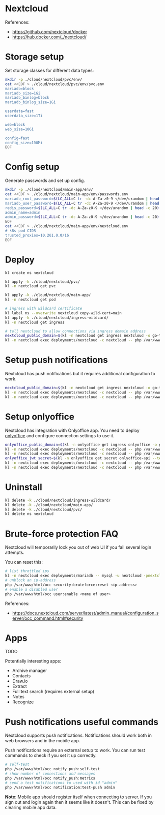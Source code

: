 
# Nextcloud

References:
- https://github.com/nextcloud/docker
- https://hub.docker.com/_/nextcloud/

# Storage setup

Set storage classes for different data types:

```bash
mkdir -p ./cloud/nextcloud/pvc/env/
cat <<EOF > ./cloud/nextcloud/pvc/env/pvc.env
mariadb=block
mariadb_size=1Gi
mariadb_binlog=block
mariadb_binlog_size=1Gi

userdata=fast
userdata_size=1Ti

web=block
web_size=10Gi

config=fast
config_size=100Mi
EOF
```

# Config setup

Generate passwords and set up config.

```bash
mkdir -p ./cloud/nextcloud/main-app/env/
cat <<EOF > ./cloud/nextcloud/main-app/env/passwords.env
mariadb_root_password=$(LC_ALL=C tr -dc A-Za-z0-9 </dev/urandom | head -c 20)
mariadb_user_password=$(LC_ALL=C tr -dc A-Za-z0-9 </dev/urandom | head -c 20)
redis_password=$(LC_ALL=C tr -dc A-Za-z0-9 </dev/urandom | head -c 20)
admin_name=admin
admin_password=$(LC_ALL=C tr -dc A-Za-z0-9 </dev/urandom | head -c 20)
EOF
cat <<EOF > ./cloud/nextcloud/main-app/env/nextcloud.env
# k8s pod CIDR
trusted_proxies=10.201.0.0/16
EOF
```

# Deploy

```bash
kl create ns nextcloud

kl apply -k ./cloud/nextcloud/pvc/
kl -n nextcloud get pvc

kl apply -k ./cloud/nextcloud/main-app/
kl -n nextcloud get pod

# ingress with wildcard certificate
kl label ns --overwrite nextcloud copy-wild-cert=main
kl apply -k ./cloud/nextcloud/ingress-wildcard/
kl -n nextcloud get ingress

# tell nextcloud to allow connections via ingress domain address
nextcloud_public_domain=$(kl -n nextcloud get ingress nextcloud -o go-template --template="{{range .spec.rules}}{{.host}}{{end}}")
kl -n nextcloud exec deployments/nextcloud -c nextcloud -- php /var/www/html/occ config:system:set trusted_domains 1 --value "${nextcloud_public_domain}"
```

# Setup push notifications

Nextcloud has push notifications but it requires additional configuration to work.

```bash
nextcloud_public_domain=$(kl -n nextcloud get ingress nextcloud -o go-template --template="{{range .spec.rules}}{{.host}}{{end}}")
kl -n nextcloud exec deployments/nextcloud -c nextcloud -- php /var/www/html/occ config:app:set notify_push base_endpoint --value="https://${nextcloud_public_domain}/push"
kl -n nextcloud exec deployments/nextcloud -c nextcloud -- php /var/www/html/occ app:enable notify_push
```

# Setup onlyoffice

Nextcloud has integration with Onlyoffice app.
You need to deploy [onlyoffice](../onlyoffice/readme.md)
and configure connection settings to use it.

```bash
onlyoffice_public_domain=$(kl -n onlyoffice get ingress onlyoffice -o go-template --template="{{range .spec.rules}}{{.host}}{{end}}")
kl -n nextcloud exec deployments/nextcloud -c nextcloud -- php /var/www/html/occ config:system:set onlyoffice DocumentServerUrl --value "https://${onlyoffice_public_domain}/"
kl -n nextcloud exec deployments/nextcloud -c nextcloud -- php /var/www/html/occ config:system:set onlyoffice DocumentServerInternalUrl --value "http://onlyoffice.onlyoffice.svc/"
onlyoffice_jwt_secret=$(kl -n onlyoffice get secret onlyoffice-api --template {{.data.jwt_secret}} | base64 --decode)
kl -n nextcloud exec deployments/nextcloud -c nextcloud -- php /var/www/html/occ config:system:set onlyoffice jwt_secret --value "${onlyoffice_jwt_secret}"
kl -n nextcloud exec deployments/nextcloud -c nextcloud -- php /var/www/html/occ app:enable onlyoffice
```

# Uninstall

```bash
kl delete -k ./cloud/nextcloud/ingress-wildcard/
kl delete -k ./cloud/nextcloud/main-app/
kl delete -k ./cloud/nextcloud/pvc/
kl delete ns nextcloud
```

# Brute-force protection FAQ

Nextcloud will temporarily lock you out of web UI if you fail several login attempts.

You can reset this:

```bash
# list throttled ips
kl -n nextcloud exec deployments/mariadb -- mysql -u nextcloud -pnextcloud --database nextcloud -e "select * from oc_bruteforce_attempts;"
# unblock an ip-address
php /var/www/html/occ security:bruteforce:reset <ip-address>
# enable a disabled user
php /var/www/html/occ user:enable <name of user>
```

References:
- https://docs.nextcloud.com/server/latest/admin_manual/configuration_server/occ_command.html#security

# Apps

TODO

Potentially interesting apps:
- Archive manager
- Contacts
- Draw.io
- Extract
- Full text search (requires external setup)
- Notes
- Recognize

# Push notifications useful commands

Nextcloud supports push notifications.
Notifications should work both in web browsers and in the mobile app.

Push notifications require an external setup to work.
You can run test commands to check if you set it up correctly.

```bash
# self-test
php /var/www/html/occ notify_push:self-test
# show number of connections and messages
php /var/www/html/occ notify_push:metrics
# send a test notifications to used with id "admin"
php /var/www/html/occ notification:test-push admin
```

**Note**: Mobile app should register itself when connecting to server.
If you sign out and login again then it seems like it doesn't.
This can be fixed by clearing mobile app data.
